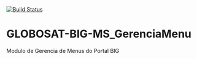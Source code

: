 [![Build Status](https://travis-ci.com/fredchehuan/GLOBOSAT-BIG-MS_GerenciaMenu.svg?branch=master)](https://travis-ci.com/fredchehuan/GLOBOSAT-BIG-MS_GerenciaMenu)
# GLOBOSAT-BIG-MS_GerenciaMenu
Modulo de Gerencia de Menus do Portal BIG
